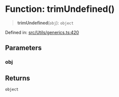 # Function: trimUndefined()

> **trimUndefined**(`obj`): `object`

Defined in: [src/Utils/generics.ts:420](https://github.com/Riders004/Tv/blob/3d6aaf6f3efb499dc9d0ca82bb24083bb45a8478/src/Utils/generics.ts#L420)

## Parameters

### obj

## Returns

`object`
